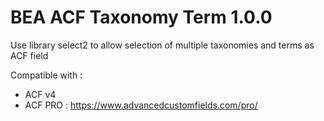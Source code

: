 # BEA ACF Taxonomy Term 1.0.0

Use library select2 to allow selection of multiple taxonomies and terms as ACF field

Compatible with :
 - ACF v4
 - ACF PRO : https://www.advancedcustomfields.com/pro/